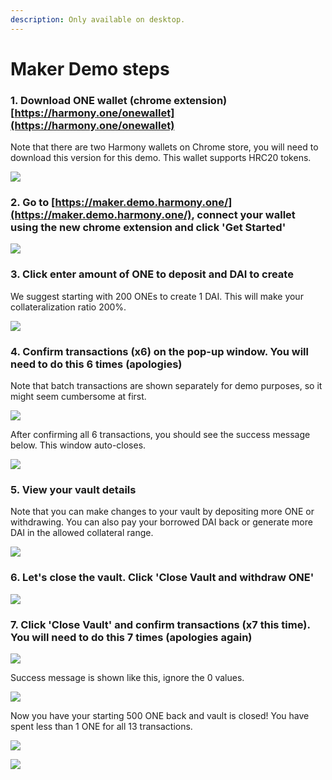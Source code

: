 ```yaml
---
description: Only available on desktop.
---
```


# Maker Demo steps

### 1. Download ONE wallet \(chrome extension\) [https://harmony.one/onewallet](https://harmony.one/onewallet)

Note that there are two Harmony wallets on Chrome store, you will need to download this version for this demo. This wallet supports HRC20 tokens.

![](../../.gitbook/assets/image%20%28207%29.png)

### 2. Go to [https://maker.demo.harmony.one/](https://maker.demo.harmony.one/), connect your wallet using the new chrome extension and click 'Get Started'

![](../../.gitbook/assets/image%20%28215%29.png)

### 3. Click enter amount of ONE to deposit and DAI to create

We suggest starting with 200 ONEs to create 1 DAI. This will make your collateralization ratio 200%. 

![](../../.gitbook/assets/image%20%28212%29.png)

### 4. Confirm transactions \(x6\) on the pop-up window. You will need to do this 6 times \(apologies\)

Note that batch transactions are shown separately for demo purposes, so it might seem cumbersome at first.

![](../../.gitbook/assets/image%20%28211%29.png)

After confirming all 6 transactions, you should see the success message below. This window auto-closes.

![](../../.gitbook/assets/image%20%28218%29.png)

### 5. View your vault details

Note that you can make changes to your vault by depositing more ONE or withdrawing. You can also pay your borrowed DAI back or generate more DAI in the allowed collateral range.

![](../../.gitbook/assets/image%20%28213%29.png)

### 6. Let's close the vault. Click 'Close Vault and withdraw ONE'

![](../../.gitbook/assets/image%20%28217%29.png)

### 7. Click 'Close Vault' and confirm transactions \(x7 this time\). You will need to do this 7 times \(apologies again\)

![](../../.gitbook/assets/image%20%28214%29.png)

Success message is shown like this, ignore the 0 values.

![](../../.gitbook/assets/image%20%28209%29.png)

Now you have your starting 500 ONE back and vault is closed! You have spent less than 1 ONE for all 13 transactions.

![](../../.gitbook/assets/image%20%28210%29.png)

![](../../.gitbook/assets/image%20%28208%29.png)

